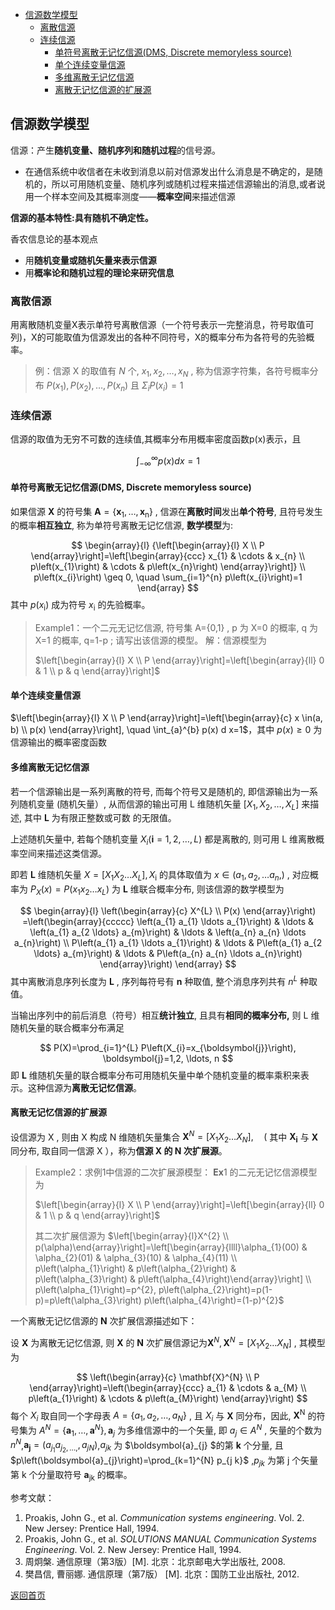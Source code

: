 - [信源数学模型](#信源数学模型)
  - [离散信源](#离散信源)
  - [连续信源](#连续信源)
    - [单符号离散无记忆信源(DMS, Discrete memoryless source)](#单符号离散无记忆信源dms-discrete-memoryless-source)
    - [单个连续变量信源](#单个连续变量信源)
    - [多维离散无记忆信源](#多维离散无记忆信源)
    - [离散无记忆信源的扩展源](#离散无记忆信源的扩展源)


## 信源数学模型

信源：产生**随机变量、随机序列和随机过程**的信号源。

+ 在通信系统中收信者在未收到消息以前对信源发出什么消息是不确定的，是随机的，所以可用随机变量、随机序列或随机过程来描述信源输出的消息,或者说用一个样本空间及其概率测度——**概率空间**来描述信源

**信源的基本特性:具有随机不确定性。**

香农信息论的基本观点

+ 用**随机变量或随机矢量来表示信源**
+ 用**概率论和随机过程的理论来研究信息**

### 离散信源

用离散随机变量X表示单符号离散信源（一个符号表示一完整消息，符号取值可列)，X的可能取值为信源发出的各种不同符号，X的概率分布为各符号的先验概率。

> 例：信源  X  的取值有 $N$  个, $x_{1}, x_{2}, \ldots, x_{N}$ , 称为信源字符集，各符号概率分布 $P\left(x_{1}\right), P\left(x_{2}\right), \ldots, P\left(x_{n}\right)$  且 $\Sigma_{i} P\left(x_{i}\right)=1$ 

### 连续信源

信源的取值为无穷不可数的连续值,其概率分布用概率密度函数p(x)表示，且

$$
\int_{-\infty}^{\infty} p(x) d x=1
$$

#### 单符号离散无记忆信源(DMS, Discrete memoryless source)

如果信源 $\mathbf{X}$  的符号集 $\mathbf{A}=\{\mathbf{x}_{1}, \ldots, \mathbf{x}_{\mathrm{n}}\}$ , 信源在**离散时间**发出**单个符号**, 且符号发生的概率**相互独立**, 称为单符号离散无记忆信源, **数学模型**为:

$$
\begin{array}{l}
{\left[\begin{array}{l}
X \\
P
\end{array}\right]=\left[\begin{array}{ccc}
x_{1} & \cdots & x_{n} \\
p\left(x_{1}\right) & \cdots & p\left(x_{n}\right)
\end{array}\right]} \\
p\left(x_{i}\right) \geq 0, \quad \sum_{i=1}^{n} p\left(x_{i}\right)=1
\end{array}
$$
其中 $p\left(x_{\mathrm{i}}\right)$  成为符号 $x_{\mathrm{i}}$  的先验概率。

> Example1：一个二元无记忆信源, 符号集  A=\{0,1\} ,  p  为  X=0  的概率,  q  为  X=1  的概率,  q=1-p ; 请写出该信源的模型。
> 解：信源模型为
>
> $\left[\begin{array}{l}
> X \\
> P
> \end{array}\right]=\left[\begin{array}{ll}
> 0 & 1 \\
> p & q
> \end{array}\right]$

#### 单个连续变量信源

$\left[\begin{array}{l}
X \\
P
\end{array}\right]=\left[\begin{array}{c}
x \in(a, b) \\
p(x)
\end{array}\right], \quad \int_{a}^{b} p(x) d x=1$，其中 $p(x) \geq 0$  为信源输出的概率密度函数

#### 多维离散无记忆信源

若一个信源输出是一系列离散的符号, 而每个符号又是随机的, 即信源输出为一系列随机变量 (随机矢量）, 从而信源的输出可用  L  维随机矢量 $\left[X_{1}, X_{2}, \ldots, X_{L}\right]$  来描述, 其中 $\boldsymbol{L}$  为有限正整数或可数 的无限值。

上述随机矢量中, 若每个随机变量 $X_{i}(\boldsymbol{i}=1,2, \ldots, L)$  都是离散的, 则可用  L  维离散概率空间来描述这类信源。

即若 $\boldsymbol{L}$  维随机矢量 $X=\left[X_{1} X_{2} \ldots X_{L}\right], X_{\mathrm{i}}$  的具体取值为 $x \in\left(a_{1}, a_{2}, \ldots a_{n},\right)$ , 对应概率为 $P_{X}(x)=P\left(x_{1} x_{2} \ldots x_{L}\right)$  为 $\boldsymbol{L}$  维联合概率分布, 则该信源的数学模型为

$$
\begin{array}{l}
\left(\begin{array}{c}
X^{L} \\
P(x)
\end{array}\right)
=\left(\begin{array}{ccccc}
\left(a_{1} a_{1} \ldots a_{1}\right) & \ldots & \left(a_{1} a_{2 \ldots} a_{m}\right) & \ldots & \left(a_{n} a_{n} \ldots a_{n}\right) \\
P\left(a_{1} a_{1} \ldots a_{1}\right) & \ldots & P\left(a_{1} a_{2 \ldots} a_{m}\right) & \ldots & P\left(a_{n} a_{n} \ldots a_{n}\right)
\end{array}\right)
\end{array}
$$
其中离散消息序列长度为 $\boldsymbol{L}$ , 序列每符号有 $\boldsymbol{n}$  种取值, 整个消息序列共有 $n^{L}$  种取值。

当输出序列中的前后消息（符号）相互**统计独立**, 且具有**相同的概率分布,** 则  L  维随机矢量的联合概率分布满足

$$
P(X)=\prod_{i=1}^{L} P\left(X_{i}=x_{\boldsymbol{j}}\right), \boldsymbol{j}=1,2, \ldots, n
$$
即 $\boldsymbol{L}$  维随机矢量的联合概率分布可用随机矢量中单个随机变量的概率乘积来表示。这种信源为**离散无记忆信源**。

#### 离散无记忆信源的扩展源

设信源为 $\mathrm{X}$ , 则由 $\mathrm{X}$  构成  N  维随机矢量集合 $\mathbf{X}^{N}=\left[X_{1} X_{2} \ldots X_{N}\right], \quad\left(\right.$  其中 $\mathbf{X}_{\mathbf{i}}$  与 $\mathbf{X}$  同分布, 取自同一信源  X  ），称为**信源 $\mathrm{X}$  的  N  次扩展源**。

> Example2：求例1中信源的二次扩展源模型：
> $\mathbf{E x} 1$  的二元无记忆信源模型为
>
> $\left[\begin{array}{l}
> X \\
> P
> \end{array}\right]=\left[\begin{array}{ll}
> 0 & 1 \\
> p & q
> \end{array}\right]$
>
> 其二次扩展信源为
> $\left[\begin{array}{l}X^{2} \\ p(\alpha)\end{array}\right]=\left[\begin{array}{llll}\alpha_{1}(00) & \alpha_{2}(01) & \alpha_{3}(10) & \alpha_{4}(11) \\ p\left(\alpha_{1}\right) & p\left(\alpha_{2}\right) & p\left(\alpha_{3}\right) & p\left(\alpha_{4}\right)\end{array}\right] \\
> p\left(\alpha_{1}\right)=p^{2}, p\left(\alpha_{2}\right)=p(1-p)=p\left(\alpha_{3}\right) 
> p\left(\alpha_{4}\right)=(1-p)^{2}$ 



一个离散无记忆信源的 $\mathbf{N}$  次扩展信源描述如下：

设 $\mathbf{X}$  为离散无记忆信源, 则 $\mathbf{X}$  的 $\mathbf{N}$  次扩展信源记为$\mathbf{X}^{N} ,  \mathbf{X}^{N}=\left[X_{1} X_{2} \ldots X_{N}\right]$ , 其模型为

$$
\left(\begin{array}{c}
\mathbf{X}^{N} \\
P
\end{array}\right)=\left(\begin{array}{ccc}
a_{1} & \cdots & a_{M} \\
p\left(a_{1}\right) & \cdots & p\left(a_{M}\right)
\end{array}\right)
$$
每个 $X_{i}$  取自同一个字母表 $A=\{a_{1}, a_{2}, \ldots, a_{N}\}$ , 且 $X_{i}$  与 $\mathbf{X}$  同分布，因此, $\mathbf{X}^{\mathrm{N}}$  的符号集为 $A^{N}=\{\boldsymbol{a}_{1}, \ldots, \boldsymbol{a}^{N}\}, \boldsymbol{a}_{j}$  为多维信源中的一个矢量, 即 $a_{j} \in A^{N}$ , 矢量的个数为$n^{N}$,$\boldsymbol{a}_{\boldsymbol{j}}=\left(a_{j_{1}} a_{j_{2}, \ldots,}, a_{j N}\right)$,$a_{j k}$  为 $\boldsymbol{a}_{j} $的第 $\mathbf{k}$  个分量, 且 $p\left(\boldsymbol{a}_{j}\right)=\prod_{k=1}^{N} p_{j k}$  ,$p_{j k}$  为第 $\mathrm{j}$  个矢量第 $\mathrm{k}$  个分量取符号 $\boldsymbol{a}_{\mathrm{jk}}$  的概率。



参考文献：

1. Proakis, John G., et al. *Communication systems engineering*. Vol. 2. New Jersey: Prentice Hall, 1994.
2. Proakis, John G., et al. *SOLUTIONS MANUAL Communication Systems Engineering*. Vol. 2. New Jersey: Prentice Hall, 1994.
3. 周炯槃. 通信原理（第3版）[M\]. 北京：北京邮电大学出版社, 2008.
4. 樊昌信, 曹丽娜. 通信原理（第7版） [M\]. 北京：国防工业出版社, 2012.



[返回首页](https://github.com/timerring/information-theory)